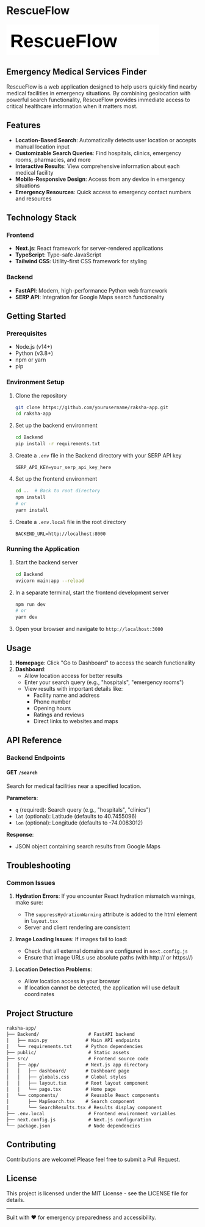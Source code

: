 # RescueFlow

![RescueFlow Logo](./public/rescue-flow-logo.svg)

## Emergency Medical Services Finder

RescueFlow is a web application designed to help users quickly find nearby medical facilities in emergency situations. By combining geolocation with powerful search functionality, RescueFlow provides immediate access to critical healthcare information when it matters most.

## Features

- **Location-Based Search**: Automatically detects user location or accepts manual location input
- **Customizable Search Queries**: Find hospitals, clinics, emergency rooms, pharmacies, and more
- **Interactive Results**: View comprehensive information about each medical facility
- **Mobile-Responsive Design**: Access from any device in emergency situations
- **Emergency Resources**: Quick access to emergency contact numbers and resources

## Technology Stack

### Frontend
- **Next.js**: React framework for server-rendered applications
- **TypeScript**: Type-safe JavaScript
- **Tailwind CSS**: Utility-first CSS framework for styling

### Backend
- **FastAPI**: Modern, high-performance Python web framework
- **SERP API**: Integration for Google Maps search functionality

## Getting Started

### Prerequisites
- Node.js (v14+)
- Python (v3.8+)
- npm or yarn
- pip

### Environment Setup

1. Clone the repository
   ```bash
   git clone https://github.com/yourusername/raksha-app.git
   cd raksha-app
   ```

2. Set up the backend environment
   ```bash
   cd Backend
   pip install -r requirements.txt
   ```

3. Create a `.env` file in the Backend directory with your SERP API key
   ```
   SERP_API_KEY=your_serp_api_key_here
   ```

4. Set up the frontend environment
   ```bash
   cd ..  # Back to root directory
   npm install
   # or
   yarn install
   ```

5. Create a `.env.local` file in the root directory
   ```
   BACKEND_URL=http://localhost:8000
   ```

### Running the Application

1. Start the backend server
   ```bash
   cd Backend
   uvicorn main:app --reload
   ```

2. In a separate terminal, start the frontend development server
   ```bash
   npm run dev
   # or
   yarn dev
   ```

3. Open your browser and navigate to `http://localhost:3000`

## Usage

1. **Homepage**: Click "Go to Dashboard" to access the search functionality
2. **Dashboard**: 
   - Allow location access for better results
   - Enter your search query (e.g., "hospitals", "emergency rooms")
   - View results with important details like:
     - Facility name and address
     - Phone number
     - Opening hours
     - Ratings and reviews
     - Direct links to websites and maps

## API Reference

### Backend Endpoints

#### GET `/search`
Search for medical facilities near a specified location.

**Parameters**:
- `q` (required): Search query (e.g., "hospitals", "clinics")
- `lat` (optional): Latitude (defaults to 40.7455096)
- `lon` (optional): Longitude (defaults to -74.0083012)

**Response**:
- JSON object containing search results from Google Maps

## Troubleshooting

### Common Issues

1. **Hydration Errors**: If you encounter React hydration mismatch warnings, make sure:
   - The `suppressHydrationWarning` attribute is added to the html element in `layout.tsx`
   - Server and client rendering are consistent

2. **Image Loading Issues**: If images fail to load:
   - Check that all external domains are configured in `next.config.js`
   - Ensure that image URLs use absolute paths (with http:// or https://)

3. **Location Detection Problems**:
   - Allow location access in your browser
   - If location cannot be detected, the application will use default coordinates

## Project Structure

```
raksha-app/
├── Backend/                  # FastAPI backend
│   ├── main.py              # Main API endpoints
│   └── requirements.txt     # Python dependencies
├── public/                   # Static assets
├── src/                      # Frontend source code
│   ├── app/                 # Next.js app directory
│   │   ├── dashboard/       # Dashboard page
│   │   ├── globals.css      # Global styles
│   │   ├── layout.tsx       # Root layout component
│   │   └── page.tsx         # Home page
│   └── components/          # Reusable React components
│       ├── MapSearch.tsx    # Search component
│       └── SearchResults.tsx # Results display component
├── .env.local                # Frontend environment variables
├── next.config.js            # Next.js configuration
└── package.json              # Node dependencies
```

## Contributing

Contributions are welcome! Please feel free to submit a Pull Request.

## License

This project is licensed under the MIT License - see the LICENSE file for details.

---

Built with ❤️ for emergency preparedness and accessibility.